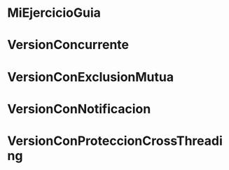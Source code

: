 # MiEjercicioGuia
# VersionConcurrente
# VersionConExclusionMutua
# VersionConNotificacion
# VersionConProteccionCrossThreading
